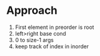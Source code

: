# Approach
1. First element in preorder is root
2. left>right base cond
3. 0 to size-1 args
4. keep track of index in inorder